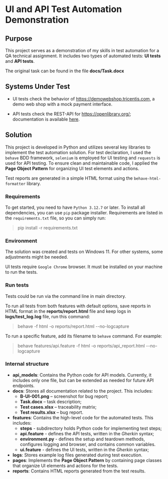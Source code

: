 # UI and API Test Automation Demonstration

## Purpose
This project serves as a demonstration of my skills in test automation for a QA technical assignment. It includes two types of automated tests: **UI tests**  and **API tests**.

The original task can be found in the file **docs/Task.docx**

## Systems Under Test
- UI tests check the behavior of https://demowebshop.tricentis.com, a demo web shop with a mock payment interface.

- API tests check the REST-API for https://openlibrary.org/; documentation is available [here](https://openlibrary.org/developers/api).

## Solution
This project is developed in Python and utilizes several key libraries to implement the test automation solution. For test declaration, I used the `behave` BDD framework, `selenium` is employed for UI testing and `requests` is used for API testing. To ensure clean and maintainable code, I applied the **Page Object Pattern** for organizing UI test elements and actions.

Test reports are generated in a simple HTML format using the `behave-html-formatter` library.

### Requirements
To get started, you need to have `Python 3.12.7` or later. To install all dependencies, you can use `pip` package installer.
Requirements are listed in the `requirements.txt` file, so you can simply run:

> pip install -r requirements.txt

### Environment
The solution was created and tests on Windows 11. For other systems, some adjustments might be needed.

UI tests require `Google Chrome` browser. It must be installed on your machine to run the tests.

### Run tests
Tests could be run via the command line in main directory.

To run all tests from both features with default options, save reports in HTML format in the **reports/report.html** file and keep logs in **logs/test_log.log** file, run this command:
> behave -f html -o reports/report.html --no-logcapture

To run a specific feature, add its filename to `behave` command. For example:
> behave features/api.feature -f html -o reports/api_report.html --no-logcapture

### Internal structure
- **api_models**: Contains the Python code for API models. Currently, it includes only one file, but can be extended as needed for future API endpoints.
- **docs**: Stores all documentation related to the project. This includes:
  - **B-UI-001.png** – screenshot for bug report;
  - **Task.docx** – task description;
  - **Test cases.xlsx** – traceability matrix;
  - **Test results.xlsx** – bug report.
- **features**: Contains the high-level code for the automated tests. This includes:
  - **steps** - subdirectory holds Python code for implementing test steps;
  - **api.feature** - defines the API tests, written in the _Gherkin_ syntax;
  - **environment.py** - defines the setup and teardown methods, configures logging and browser, and contains common variables.
  - **ui.feature** - defines the UI tests, written in the _Gherkin_ syntax;
- **logs**: Stores example log files generated during test execution.
- **pages**: Implements the **Page Object Pattern** by containing page classes that organize UI elements and actions for the tests.
- **reports**: Contains HTML reports generated from the test results.